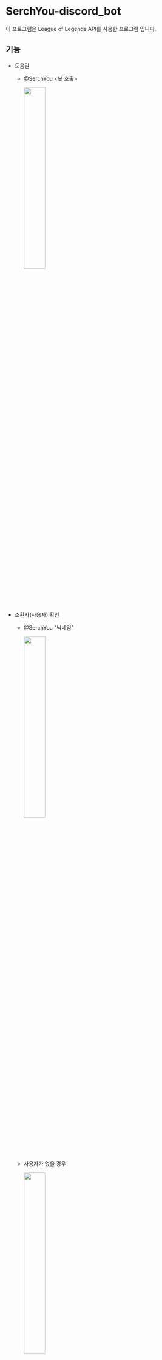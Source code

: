 # SerchYou-discord_bot

이 프로그램은 League of Legends API를 사용한 프로그램 입니다.

## 기능

* 도움말
    * @SerchYou <봇 호출>
    
       <img src="https://github.com/dlawhdgus/lol-discord-bot/blob/main/readme_img/%EB%8F%84%EC%9B%80%EB%A7%90.png" width="35%" height="35%">

* 소환사(사용자) 확인
   * @SerchYou "닉네임"

       <img src="https://github.com/dlawhdgus/lol-discord-bot/blob/main/readme_img/%EC%9C%A0%EC%A0%80%20%ED%94%84%EB%A1%9C%ED%95%84.png" width="35%" height="35%">
   * 사용자가 없을 경우
      
      <img src="https://github.com/dlawhdgus/lol-discord-bot/blob/main/readme_img/%EC%97%86%EB%8A%94%20%EC%86%8C%ED%99%98%EC%82%AC%20%EC%98%A4%EB%A5%98%20%EC%B2%B4%ED%81%AC.png" width="35%" height="35%">

* 소환자의 챔피언 확인
    * @SerchYou "닉네임" 챔피언명

        <img src="https://github.com/dlawhdgus/lol-discord-bot/blob/main/readme_img/%EC%9C%A0%EC%A0%80%20%EC%B1%94%ED%94%BC%EC%96%B8%20%EC%A0%95%EB%B3%B4.png" width="35%" height="35%">

    * 챔피언이 없는 경우

        <img src="https://github.com/dlawhdgus/lol-discord-bot/blob/main/readme_img/%EC%97%86%EB%8A%94%20%EC%9C%A0%EC%A0%80%20%EC%B2%B4%ED%81%AC.png" width="35%" height="35%">
   
* 소환사 최근 10판 전적 확인
    * @SerchYou "닉네임" 전적

        <img src="https://github.com/dlawhdgus/lol-discord-bot/blob/main/readme_img/%EC%B5%9C%EA%B7%BC%20%EC%A0%84%EC%A0%81%2010%ED%8C%90.png" width="35%" height="35%">

* 두명의 소환사 승률 및 KDA(Kill+Assist / Death)확인
    * @SerchYout "닉네임" vs "닉네임"

        <img src="https://github.com/dlawhdgus/lol-discord-bot/blob/main/readme_img/%EC%9C%A0%EC%A0%80%20vs%20%EC%9C%A0%EC%A0%80.png" width="35%" height="35%">

* 다른 모든 에러 처리
    * 서버에러

        <img src="">

